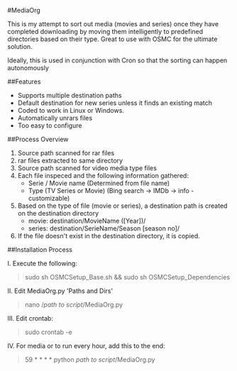 #MediaOrg

This is my attempt to sort out media (movies and series) once they have completed downloading
by moving them intelligently to predefined directories based on their type. Great to use with OSMC for the ultimate solution. 

Ideally, this is used in conjunction with Cron so that the sorting can happen autonomously

##Features

- Supports multiple destination paths
- Default destination for new series unless it finds an existing match
- Coded to work in Linux or Windows.
- Automatically unrars files
- Too easy to configure

##Process Overview

1. Source path scanned for rar files
2. rar files extracted to same directory
3. Source path scanned for video media type files
4. Each file inspeced and the following information gathered:
   -  Serie / Movie name (Determined from file name)
   -  Type (TV Series or Movie) (Bing search -> IMDb -> info - customizable)
5. Based on the type of file (movie or series), a destination path is created on the destination directory
   -  movie: destination/MovieName ([Year])/
   -  series: destination/SerieName/Season [season no]/
6. If the file doesn't exist in the destination directory, it is copied.


##Installation Process

I. Execute the following:

>sudo sh OSMCSetup_Base.sh && sudo sh OSMCSetup_Dependencies

II. Edit MediaOrg.py 'Paths and Dirs'

>nano /*path to script*/MediaOrg.py

III. Edit crontab:

>sudo crontab -e 

IV. For media or to run every hour, add this to the end:

>59 * * * * python *path to script*/MediaOrg.py

